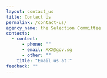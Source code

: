 ```yaml
---
layout: contact_us
title: Contact Us
permalink: /contact-us/
agency_name: the Selection Committee
contacts:
  - content:
      - phone: ""
      - email: XXX@gov.sg
      - other: ""
    title: "Email us at:"
feedback: ""
---
```

